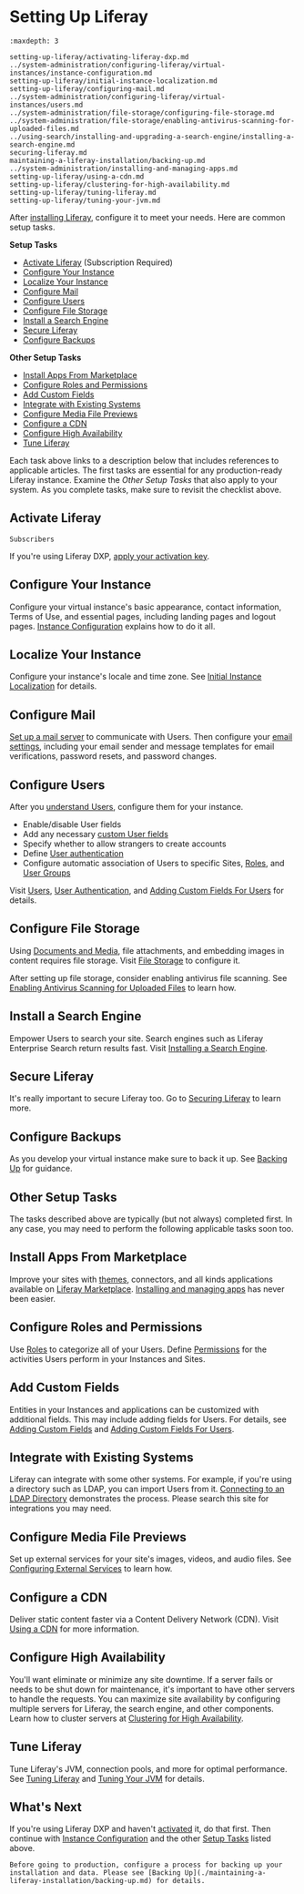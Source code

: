 # Setting Up Liferay

```{toctree}
:maxdepth: 3

setting-up-liferay/activating-liferay-dxp.md
../system-administration/configuring-liferay/virtual-instances/instance-configuration.md
setting-up-liferay/initial-instance-localization.md
setting-up-liferay/configuring-mail.md
../system-administration/configuring-liferay/virtual-instances/users.md
../system-administration/file-storage/configuring-file-storage.md
../system-administration/file-storage/enabling-antivirus-scanning-for-uploaded-files.md
../using-search/installing-and-upgrading-a-search-engine/installing-a-search-engine.md
securing-liferay.md
maintaining-a-liferay-installation/backing-up.md
../system-administration/installing-and-managing-apps.md
setting-up-liferay/using-a-cdn.md
setting-up-liferay/clustering-for-high-availability.md
setting-up-liferay/tuning-liferay.md
setting-up-liferay/tuning-your-jvm.md
```

After [installing Liferay](./installing-liferay.md), configure it to meet your needs. Here are common setup tasks.

**Setup Tasks**

* [Activate Liferay](#activate-liferay) (Subscription Required)
* [Configure Your Instance](#configure-your-instance)
* [Localize Your Instance](#localize-your-instance)
* [Configure Mail](#configure-mail)
* [Configure Users](#configure-users)
* [Configure File Storage](#configure-file-storage)
* [Install a Search Engine](#install-a-search-engine)
* [Secure Liferay](#securre-liferay)
* [Configure Backups](#configure-backups)

**Other Setup Tasks**

* [Install Apps From Marketplace](#install-apps-from-marketplace)
* [Configure Roles and Permissions](#configure-roles-and-permissions)
* [Add Custom Fields](#add-custom-fields)
* [Integrate with Existing Systems](#integrate-with-existing-systems)
* [Configure Media File Previews](#configure-media-file-previews)
* [Configure a CDN](#configure-a-cdn)
* [Configure High Availability](#configure-high-availability)
* [Tune Liferay](#tune-liferay)

Each task above links to a description below that includes references to applicable articles. The first tasks are essential for any production-ready Liferay instance. Examine the *Other Setup Tasks* that also apply to your system. As you complete tasks, make sure to revisit the checklist above.

## Activate Liferay

`Subscribers`

If you're using Liferay DXP, [apply your activation key](./setting-up-liferay/activating-liferay-dxp.md).

## Configure Your Instance

Configure your virtual instance's basic appearance, contact information, Terms of Use, and essential pages, including landing pages and logout pages. [Instance Configuration](../system-administration/configuring-liferay/virtual-instances/instance-configuration.md) explains how to do it all.

## Localize Your Instance

Configure your instance's locale and time zone. See [Initial Instance Localization](./setting-up-liferay/initial-instance-localization.md) for details.

## Configure Mail

[Set up a mail server](./setting-up-liferay/configuring-mail.md) to communicate with Users. Then configure your [email settings](../system-administration/configuring-liferay/virtual-instances/email-settings.md), including your email sender and message templates for email verifications, password resets, and password changes.

## Configure Users

After you [understand Users](../users-and-permissions/users/understanding-users.md), configure them for your instance.

* Enable/disable User fields
* Add any necessary [custom User fields](../users-and-permissions/users/adding-custom-fields-to-users.md)
* Specify whether to allow strangers to create accounts
* Define [User authentication](./securing-liferay/authentication-basics.md)
* Configure automatic association of Users to specific Sites, [Roles](../users-and-permissions/roles-and-permissions/understanding-roles-and-permissions.md), and [User Groups](../users-and-permissions/user-groups.md)

Visit [Users](../system-administration/configuring-liferay/virtual-instances/users.md), [User Authentication](../system-administration/configuring-liferay/virtual-instances/user-authentication.md), and [Adding Custom Fields For Users](../users-and-permissions/users/adding-custom-fields-to-users.md) for details.

## Configure File Storage

Using [Documents and Media](../content-authoring-and-management/documents-and-media/documents-and-media-overview.md), file attachments, and embedding images in content requires file storage. Visit [File Storage](../system-administration/file-storage/configuring-file-storage.md) to configure it.

After setting up file storage, consider enabling antivirus file scanning. See [Enabling Antivirus Scanning for Uploaded Files](../system-administration/file-storage/enabling-antivirus-scanning-for-uploaded-files.md) to learn how.

## Install a Search Engine

Empower Users to search your site. Search engines such as Liferay Enterprise Search return results fast. Visit [Installing a Search Engine](../using-search/installing-and-upgrading-a-search-engine/installing-a-search-engine.md).

## Secure Liferay

It's really important to secure Liferay too. Go to [Securing Liferay](./securing-liferay.md) to learn more.

## Configure Backups

As you develop your virtual instance make sure to back it up. See [Backing Up](./maintaining-a-liferay-installation/backing-up.md) for guidance.

## Other Setup Tasks

The tasks described above are typically (but not always) completed first. In any case, you may need to perform the following applicable tasks soon too.

## Install Apps From Marketplace

Improve your sites with [themes](../getting-started/changing-your-sites-appearance.md), connectors, and all kinds applications available on [Liferay Marketplace](https://web.liferay.com/marketplace). [Installing and managing apps](../system-administration/installing-and-managing-apps/installing-apps.md) has never been easier.

## Configure Roles and Permissions

Use [Roles](../users-and-permissions/roles-and-permissions/understanding-roles-and-permissions.md) to categorize all of your Users. Define [Permissions](../users-and-permissions/roles-and-permissions/defining-role-permissions.md) for the activities Users perform in your Instances and Sites.

## Add Custom Fields

Entities in your Instances and applications can be customized with additional fields. This may include adding fields for Users. For details, see [Adding Custom Fields](../system-administration/configuring-liferay/adding-custom-fields.md) and [Adding Custom Fields For Users](../users-and-permissions/users/adding-custom-fields-to-users.md).

## Integrate with Existing Systems

Liferay can integrate with some other systems. For example, if you're using a directory such as LDAP, you can import Users from it. [Connecting to an LDAP Directory](../users-and-permissions/connecting-to-a-user-directory/connecting-to-an-ldap-directory.md) demonstrates the process. Please search this site for integrations you may need.

## Configure Media File Previews

Set up external services for your site's images, videos, and audio files. See [Configuring External Services](../system-administration/using-the-server-administration-panel/configuring-external-services.md) to learn how.

## Configure a CDN

Deliver static content faster via a Content Delivery Network (CDN). Visit [Using a CDN](./setting-up-liferay/using-a-cdn.md) for more information.

## Configure High Availability

You'll want eliminate or minimize any site downtime. If a server fails or needs to be shut down for maintenance, it's important to have other servers to handle the requests. You can maximize site availability by configuring multiple servers for Liferay, the search engine, and other components. Learn how to cluster servers at [Clustering for High Availability](./setting-up-liferay/clustering-for-high-availability.md).

## Tune Liferay

Tune Liferay's JVM, connection pools, and more for optimal performance. See [Tuning Liferay](./setting-up-liferay/tuning-liferay.md) and [Tuning Your JVM](./setting-up-liferay/tuning-your-jvm.md) for details.

## What's Next

If you're using Liferay DXP and haven't [activated](./setting-up-liferay/activating-liferay-dxp.md) it, do that first. Then continue with [Instance Configuration](../system-administration/configuring-liferay/virtual-instances/instance-configuration.md) and the other [Setup Tasks](#setup-tasks) listed above.

```{important}
Before going to production, configure a process for backing up your installation and data. Please see [Backing Up](./maintaining-a-liferay-installation/backing-up.md) for details.
```
